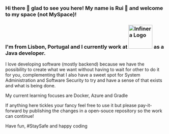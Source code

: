 ### Hi there 👋 glad to see you here! My name is Rui :boy: and welcome to my space (not MySpace)!
### I'm from Lisbon, Portugal and I currently work at <a href="https://www.infinera.com"><img src="https://www.infinera.com/wp-content/uploads/logo-header.png.webp" alt="Infinera Logo" width="75"/></a> as a Java developer.

I love developing software (mostly backend) because we have the possibility to create what we want without having to wait for other to do it for you, complementing that I also have a sweet spot for System Administration and Software Security to try and have a sense of that exists and what is being done.

My current learning focuses are Docker, Azure and Gradle

If anything here tickles your fancy feel free to use it but please pay-it-forward by publishing the changes in a open-souce repository so the work can continue!

Have fun, #StaySafe and happy coding
